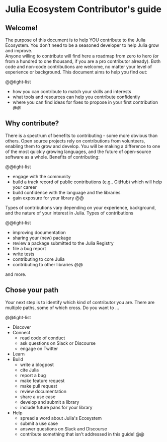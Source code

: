# Julia Ecosystem Contributor's guide

## Welcome!
The purpose of this document is to help YOU contribute to the Julia Ecosystem. You don't need to be a seasoned developer to help Julia grow and improve.  
Anyone willing to contribute will find here a roadmap from zero to hero (or from a hundred to one thousand, if you are a pro contributor already). Both code and non-code contributions are welcome, no matter your level of experience or background. This document aims to help you find out: 

@@tight-list
-   how you can contribute to match your skills and interests
-   what tools and resources can help you contribute confidently
-   where you can find ideas for fixes to propose in your first contribution
@@

## Why contribute?
There is a spectrum of benefits to contributing - some more obvious than others. Open source projects rely on contributions from volunteers, enabling them to grow and develop. You will be making a difference to one of the most quickly growing languages, and the future of open-source software as a whole. Benefits of contributing:  

@@tight-list
-   engage with the community
-   build a track record of public contributions (e.g.. GitHub) which will help your career
-   build confidence with the language and the libraries
-   gain exposure for your library
@@

Types of contributions vary depending on your experience, background, and the nature of your interest in Julia. Types of contributions  

@@tight-list
-   improving documentation
-   sharing your (new) package
-   review a package submitted to the Julia Registry
-   file a bug report
-   write tests
-   contributing to core Julia
-   contributing to other libraries
@@

and more.

## Chose your path
Your next step is to identify which kind of contributor you are. There are multiple paths, some of which cross. Do you want to ... 

@@tight-list
-   Discover
-   Connect
	-   read code of conduct
	-   ask questions on Slack or Discourse
	-   engage on Twitter
-   Learn
-   Build
	-   write a blogpost
	-   cite Julia
	-   report a bug
	-   make feature request
	-   make pull request
	-   review documentation
	-   share a use case
	-   develop and submit a library
	-   include future pans for your library
-   Help
	-   spread a word about Julia's Ecosystem
	-   submit a use case
	-   answer questions on Slack and Discourse
	-   contribute something that isn't addressed in this guide!
@@
